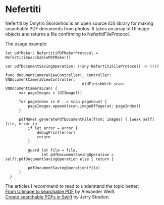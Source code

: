 # Nefertiti
Nefertiti by Dmytro Skorokhod is an open source iOS library for making searchable PDF documents from photos. It takes an array of UIImage objects and returns a file confirming to NefertitiFileProtocol.

The usage example:

    let pdfMaker: NefertitiPDFMakerProtocol = NefertitiSearchablePDFMaker()
    
    var pdfDocumentSavingOperation: ((any NefertitiFileProtocol) -> ())?

    func documentCameraViewController(_ controller: VNDocumentCameraViewController,
                                      didFinishWith scan: VNDocumentCameraScan) {
          var pageImages = [UIImage]()
        
          for pageIndex in 0 ..< scan.pageCount {
              pageImages.append(scan.imageOfPage(at: pageIndex))
          }
        
          pdfMaker.generatePdfDocumentFile(from: images) { [weak self] file, error in
              if let error = error {
                  debugPrint(error)
                  return
              }

              guard let file = file,
                    let pdfDocumentSavingOperation = self?.pdfDocumentSavingOperation else { return }
            
              pdfDocumentSavingOperation(file)
          }
      }

The articles I recommend to read to understand the topic better:
<BR>
<A HREF=https://alexanderweiss.dev/blog/2020-11-28-from-uiimage-to-searchable-pdf-part-1>From UIImage to searchable PDF</A> by Alexander Weiß.
<BR>
<A HREF=https://www.hoboes.com/Mimsy/hacks/searchable-pdfs/>Create searchable PDFs in Swift</A> by Jerry Stratton.
